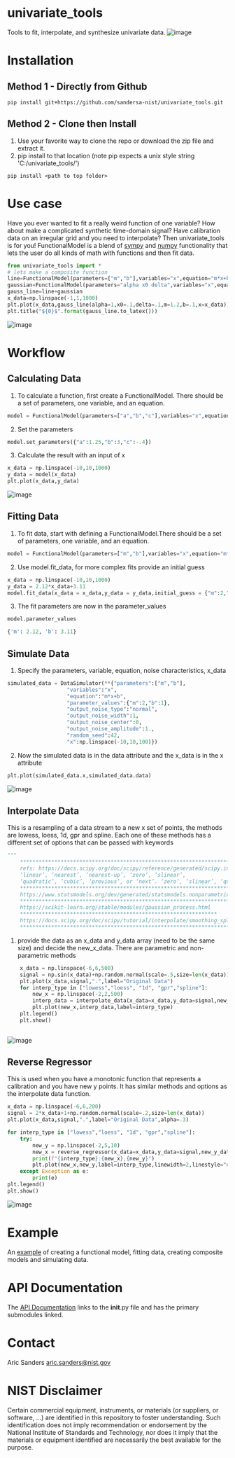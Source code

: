 # univariate_tools
Tools to fit, interpolate, and synthesize univariate data.
![image](./documentation/gauss_3d.png)

# Installation 
## Method 1 - Directly from Github
```shell
pip install git+https://github.com/sandersa-nist/univariate_tools.git
```
## Method 2 - Clone then Install
1. Use your favorite way to clone the repo or download the zip file and extract it.  
2. pip install to that location (note pip expects a unix style string 'C:/univariate_tools/')

```shell
pip install <path to top folder>
```
# Use case
Have you ever wanted to fit a really weird function of one variable? How about make a complicated synthetic time-domain signal? Have calibration data on an irregular grid and you need to interpolate? Then univariate_tools is for you!
FunctionalModel is a blend of [sympy](https://www.sympy.org/en/index.html) and [numpy](https://numpy.org/doc/stable/) functionality that lets the user do all kinds of math with functions and then fit data. 
```python
from univariate_tools import *
# lets make a composite function
line=FunctionalModel(parameters=["m","b"],variables="x",equation="m*x+b")
gaussian=FunctionalModel(parameters="alpha x0 delta",variables="x",equation="alpha*exp(-1*(x-x0)^2/(2*delta**2))")
gauss_line=line+gaussian
x_data=np.linspace(-1,1,1000)
plt.plot(x_data,gauss_line(alpha=1,x0=.1,delta=.1,m=1.2,b=.1,x=x_data))
plt.title("${0}$".format(gauss_line.to_latex()))

```
![image](./documentation/gauss_line.png)

# Workflow
## Calculating Data 
1. To calculate a function, first create a FunctionalModel. There should be a set of parameters, one variable, and an equation. 
```python
model = FunctionalModel(parameters=["a","b","c"],variables="x",equation="a*x**2+b*x+c")
```
2. Set the parameters
```python
model.set_parameters({"a":1.25,"b":3,"c":-.4})
```
3. Calculate the result with an input of x
```python 
x_data = np.linspace(-10,10,1000)
y_data = model(x_data)
plt.plot(x_data,y_data)
```
![image](./docs/data.png)

## Fitting Data
1. To fit data, start with defining a FunctionalModel.There should be a set of parameters, one variable, and an equation. 
```python
model = FunctionalModel(parameters=["m","b"],variables="x",equation="m*x+b")
```
2. Use model.fit_data, for more complex fits provide an initial guess 
```python
x_data = np.linspace(-10,10,1000)
y_data = 2.12*x_data+3.11
model.fit_data(x_data = x_data,y_data = y_data,initial_guess = {"m":2,"b":3})
```
3. The fit parameters are now in the parameter_values
```python
model.parameter_values
```
```python
{'m': 2.12, 'b': 3.11}
```
## Simulate Data
1. Specify the parameters, variable, equation, noise characteristics, x_data
```python
simulated_data = DataSimulator(**{"parameters":["m","b"],
                   "variables":"x",
                   "equation":"m*x+b",
                   "parameter_values":{"m":2,"b":1},
                   "output_noise_type":"normal",
                   "output_noise_width":1,
                   "output_noise_center":0,
                   "output_noise_amplitude":1.,
                   "random_seed":42,
                   "x":np.linspace(-10,10,100)})
```
2. Now the simulated data is in the data attribute and the x_data is in the x attribute
```python
plt.plot(simulated_data.x,simulated_data.data)
```
![image](./docs/data_simulator.png)

## Interpolate Data
This is a resampling of a data stream to a new x set of points, the methods are lowess, loess, 1d, gpr and spline. Each one of these methods has a different set of options that can be passed with keywords
```python
"""
    *********************************************************************************************
    refs: https://docs.scipy.org/doc/scipy/reference/generated/scipy.interpolate.interp1d.html, options for kind are
    ‘linear’, ‘nearest’, ‘nearest-up’, ‘zero’, ‘slinear’, 
    ‘quadratic’, ‘cubic’, ‘previous’, or ‘next’. ‘zero’, ‘slinear’, ‘quadratic’ and ‘cubic’
    ****************************************************************************************
    https://www.statsmodels.org/dev/generated/statsmodels.nonparametric.smoothers_lowess.lowess.html
    ***********************************************************************************************
    https://scikit-learn.org/stable/modules/gaussian_process.html
    ***************************************************************
    https://docs.scipy.org/doc/scipy/tutorial/interpolate/smoothing_splines.html
    ********************************************************************************"""
```

1. provide the data as an x_data and y_data array (need to be the same size) and decide the new_x_data. There are parametric and non-parametric methods
```python
    x_data = np.linspace(-6,6,500)
    signal = np.sin(x_data)+np.random.normal(scale=.5,size=len(x_data))
    plt.plot(x_data,signal,".",label="Original Data")
    for interp_type in ["lowess","loess", "1d", "gpr","spline"]:
        new_x = np.linspace(-2,2,500)
        interp_data = interpolate_data(x_data=x_data,y_data=signal,new_x_data=new_x,method=interp_type)
        plt.plot(new_x,interp_data,label=interp_type)
    plt.legend()
    plt.show()
    
```
![image](./docs/interpolate_data.png)


## Reverse Regressor
This is used when you have a monotonic function that represents a calibration and you have new y points. It has similar methods and options as the interpolate data function.
```python
x_data = np.linspace(-6,6,200)
signal = 2*x_data+1+np.random.normal(scale=.2,size=len(x_data))
plt.plot(x_data,signal,".",label="Original Data",alpha=.3)

for interp_type in ["lowess","loess", "1d", "gpr","spline"]:
    try:
        new_y = np.linspace(-2,5,10)
        new_x = reverse_regressor(x_data=x_data,y_data=signal,new_y_data=new_y,method=interp_type)
        print(f"{interp_type}:{new_x},{new_y}")
        plt.plot(new_x,new_y,label=interp_type,linewidth=2,linestyle="dashed")
    except Exception as e:
        print(e)
plt.legend()
plt.show() 
```
![image](./docs/reverse_regressor.png)

# Example
An [example](./examples/Example.ipynb) of creating a functional model, fitting data, creating composite models and simulating data. 

# API Documentation
The [API Documentation](https://sandersa-nist.github.io/univariate_tools) links to the __init__.py file and has the primary submodules linked. 

# Contact
Aric Sanders [aric.sanders@nist.gov](mailto:aric.sanders@nist.gov)


# NIST Disclaimer
Certain commercial equipment, instruments, or materials (or suppliers, or software, ...) are identified in this repository to foster understanding. Such identification does not imply recommendation or endorsement by the National Institute of Standards and Technology, nor does it imply that the materials or equipment identified are necessarily the best available for the purpose.

